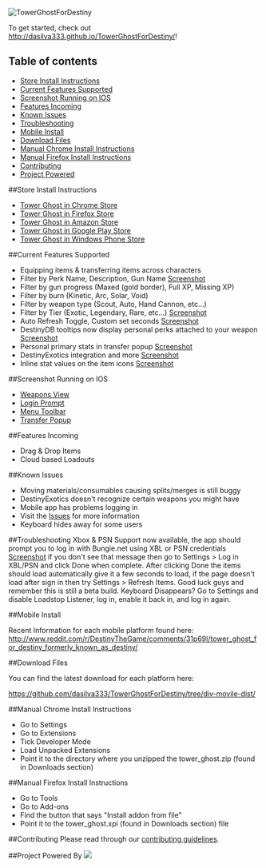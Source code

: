 ![TowerGhostForDestiny](http://i.imgur.com/GUVISBH.png)

To get started, check out <http://dasilva333.github.io/TowerGhostForDestiny/>!

## Table of contents

- [Store Install Instructions](#store-install-instructions)
- [Current Features Supported](#current-features-supported)
- [Screenshot Running on IOS](#screenshot-running-on-ios)
- [Features Incoming](#features-incoming)
- [Known Issues](#known-issues)
- [Troubleshooting](#troubleshooting)
- [Mobile Install](#mobile-install)
- [Download Files](#download-files)
- [Manual Chrome Install Instructions](#manual-chrome-install-instructions)
- [Manual Firefox Install Instructions](#manual-firefox-install-instructions)
- [Contributing](#contributing)
- [Project Powered](#project-powered-by)

##Store Install Instructions
- [Tower Ghost in Chrome Store](https://chrome.google.com/webstore/detail/tower-ghost-for-destiny/gdjndlpockopgjbonnfdmkcmkcikjhge)
- [Tower Ghost in Firefox Store](https://addons.mozilla.org/en-us/firefox/addon/tower-ghost-for-destiny/)
- [Tower Ghost in Amazon Store](http://www.amazon.com/gp/product/B00VQYLURG)
- [Tower Ghost in Google Play Store](https://play.google.com/store/apps/details?id=com.richardpinedo.towerghostfordestiny)
- [Tower Ghost in Windows Phone Store](http://www.windowsphone.com/en-us/store/app/destiny-item-viewer/f98e5060-3464-419c-b83d-14300714a676)

##Current Features Supported

- Equipping items & transferring items across characters
- Filter by Perk Name, Description, Gun Name [Screenshot](http://i.imgur.com/qGNNduy.png)
- Filter by gun progress (Maxed (gold border), Full XP, Missing XP)
- Filter by burn (Kinetic, Arc, Solar, Void)
- Filter by weapon type (Scout, Auto, Hand Cannon, etc...)
- Filter by Tier (Exotic, Legendary, Rare, etc...) [Screenshot](http://i.imgur.com/BZkdB12.png)
- Auto Refresh Toggle, Custom set seconds [Screenshot](http://i.imgur.com/Tk6pwcr.png)
- DestinyDB tooltips now display personal perks attached to your weapon [Screenshot](http://i.imgur.com/UH8AvGq.png)
- Personal primary stats in transfer popup [Screenshot](http://i.imgur.com/hjLrO9i.png)
- DestinyExotics integration and more [Screenshot](http://i.imgur.com/jl3j1ZM.png)
- Inline stat values on the item icons [Screenshot](http://i.imgur.com/gMpnHIh.png)
    
##Screenshot Running on IOS

- [Weapons View](http://i.imgur.com/Sbe7qt2.png)
- [Login Prompt](http://i.imgur.com/xzrpKxV.png)
- [Menu Toolbar](http://i.imgur.com/T9xI80E.png)
- [Transfer Popup](http://i.imgur.com/odUJb7s.png)

##Features Incoming
- Drag & Drop Items
- Cloud based Loadouts

##Known Issues

- Moving materials/consumables causing splits/merges is still buggy
- DestinyExotics doesn't recognize certain weapons you might have
- Mobile app has problems logging in
- Visit the [Issues](https://github.com/dasilva333/TowerGhostForDestiny/issues) for more information
- Keyboard hides away for some users

##Troubleshooting 
Xbox & PSN Support now available, the app should prompt you to log in with Bungie.net using XBL or PSN credentials [Screenshot](http://i.imgur.com/xzrpKxV.png) if you don't see that message then go to Settings > Log in XBL/PSN and click Done when complete. After clicking Done the items should load automatically give it a few seconds to load, if the page doesn't load after sign in then try Settings > Refresh Items. Good luck guys and remember this is still a beta build.
Keyboard Disappears? Go to Settings and disable Loadstop Listener, log in, enable it back in, and log in again.

##Mobile Install

Recent Information for each mobile platform found here:
http://www.reddit.com/r/DestinyTheGame/comments/31p69l/tower_ghost_for_destiny_formerly_known_as_destiny/

##Download Files

You can find the latest download for each platform here:

https://github.com/dasilva333/TowerGhostForDestiny/tree/div-movile-dist/

##Manual Chrome Install Instructions

- Go to Settings
- Go to Extensions
- Tick Developer Mode
- Load Unpacked Extensions
- Point it to the directory where you unzipped the tower_ghost.zip (found in Downloads section)

##Manual Firefox Install Instructions

- Go to Tools
- Go to Add-ons
- Find the button that says "Install addon from file"
- Point it to the tower_ghost.xpi (found in Downloads section) file

##Contributing
Please read through our [contributing guidelines](CONTRIBUTING.md).

##Project Powered By
<img src="http://towerghostfordestiny.com/browserstack.png">
